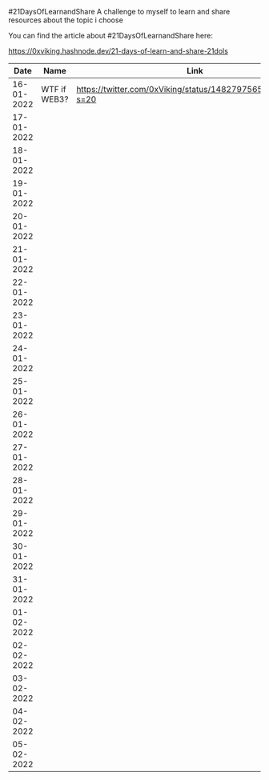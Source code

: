 #21DaysOfLearnandShare
A challenge to myself to learn and share resources about the topic i choose

You can find the article about #21DaysOfLearnandShare here:

https://0xviking.hashnode.dev/21-days-of-learn-and-share-21dols

| Date       | Name         | Link                                                         |
|------------|--------------|--------------------------------------------------------------|
| 16-01-2022 | WTF if WEB3? | https://twitter.com/0xViking/status/1482797565611589633?s=20 |
| 17-01-2022 |              |                                                              |
| 18-01-2022 |              |                                                              |
| 19-01-2022 |              |                                                              |
| 20-01-2022 |              |                                                              |
| 21-01-2022 |              |                                                              |
| 22-01-2022 |              |                                                              |
| 23-01-2022 |              |                                                              |
| 24-01-2022 |              |                                                              |
| 25-01-2022 |              |                                                              |
| 26-01-2022 |              |                                                              |
| 27-01-2022 |              |                                                              |
| 28-01-2022 |              |                                                              |
| 29-01-2022 |              |                                                              |
| 30-01-2022 |              |                                                              |
| 31-01-2022 |              |                                                              |
| 01-02-2022 |              |                                                              |
| 02-02-2022 |              |                                                              |
| 03-02-2022 |              |                                                              |
| 04-02-2022 |              |                                                              |
| 05-02-2022 |              |                                                              |
